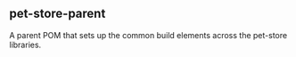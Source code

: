 ## pet-store-parent

A parent POM that sets up the common build elements across the pet-store libraries.